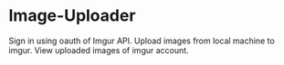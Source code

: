 # Image-Uploader
Sign in using oauth of Imgur API.
Upload images from local machine to imgur.
View uploaded images of imgur account.
